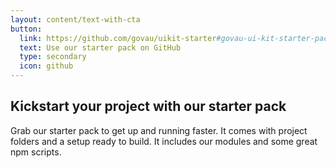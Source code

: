 ```yaml
---
layout: content/text-with-cta
button:
  link: https://github.com/govau/uikit-starter#govau-ui-kit-starter-pack
  text: Use our starter pack on GitHub
  type: secondary
  icon: github
---
```


## Kickstart your project with our starter pack

Grab our starter pack to get up and running faster. It comes with project folders and a setup ready to build. It includes our modules and some great npm scripts.
